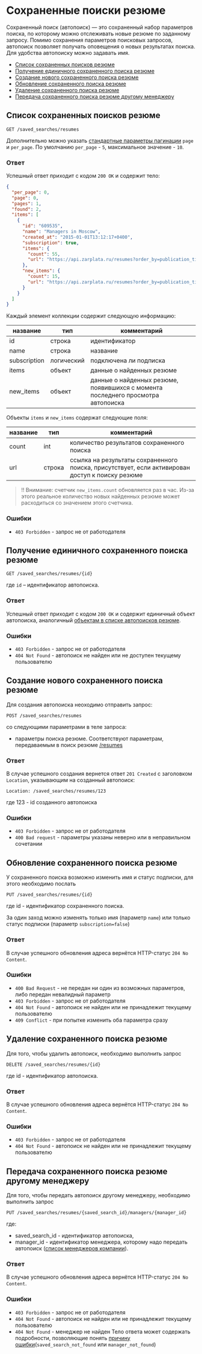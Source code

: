 # Сохраненные поиски резюме

Сохраненный поиск (автопоиск) — это сохраненный набор параметров поиска, по
которому можно отслеживать новые резюме по заданному запросу.
Помимо сохранения параметров поисковых запросов, автопоиск позволяет получать
оповещения о новых результатах поиска. Для удобства автопоиску можно
задавать имя.

  * [Список сохраненных поисков резюме](#resumes-saved-search-list)
  * [Получение единичного сохраненного поиска резюме](#resumes-saved-search-item)
  * [Создание нового сохраненного поиска резюме](#resumes-saved-search-create)
  * [Обновление сохраненного поиска резюме](#resumes-saved-search-update)
  * [Удаление сохраненного поиска резюме](#resumes-saved-search-delete)
  * [Передача сохраненного поиска резюме другому менеджеру](#resumes-saved-search-move-to-other-manager)

<a name="resumes-saved-search-list"></a>
##  Список сохраненных поисков резюме

```
GET /saved_searches/resumes
```

Дополнительно можно указать
[стандартные параметры пагинации](https://github.com/zarplata/api/blob/master/docs/general.md#pagination)
`page` и `per_page`. По умолчанию `per_page` - `5`, максимальное значение - `10`.

### Ответ

Успешный ответ приходит с кодом `200 OK` и содержит тело:

```json
{
  "per_page": 0,
  "page": 0,
  "pages": 1,
  "found": 2,
  "items": [
    {
      "id": "609535",
      "name": "Managers in Moscow",
      "created_at": "2015-01-01T13:12:17+0400",
      "subscription": true,
      "items": {
        "count": 55,
        "url": "https://api.zarplata.ru/resumes?order_by=publication_time&saved_search_id=123456&text=manager&area=1"
      },
      "new_items": {
        "count": 15,
        "url": "https://api.zarplata.ru/resumes?order_by=publication_time&saved_search_id=123456&text=manager&area=1&last_used=2015-11-12T18%3A06%3A04%2B0300"
      }
    }
  ]
}
```

<a name="resumes-saved-search-object"></a>
Каждый элемент коллекции содержит следующую информацию:

название | тип | комментарий
---------|-----|------------
id | строка | идентификатор
name | строка | название
subscription | логический | подключена ли подписка
items | объект | данные о найденных резюме
new_items | объект | данные о найденных резюме, появившихся с момента последнего просмотра автопоиска

Объекты `items` и `new_items` содержат следующие поля:

название | тип | комментарий
---------|-----|------------
count | int | количество результатов сохраненного поиска
url | строка | ссылка на результаты сохраненного поиска, присутствует, если активирован доступ к поиску резюме

>!! Внимание: счетчик `new_items.count` обновляется раз в час. Из-за этого реальное количество новых найденных резюме 
может расходиться со значением этого счетчика.

### Ошибки

* `403 Forbidden` - запрос не от работодателя

<a name="resumes-saved-search-item"></a>
## Получение единичного сохраненного поиска резюме

```
GET /saved_searches/resumes/{id}
```

где `id` – идентификатор автопоиска.

### Ответ

Успешный ответ приходит с кодом `200 OK` и содержит единичный объект автопоиска,
аналогичный [объектам в списке автопоисков резюме](#resumes-saved-search-object).

### Ошибки

* `403 Forbidden` - запрос не от работодателя
* `404 Not Found` - автопоиск не найден или не доступен текущему пользователю

<a name="resumes-saved-search-create"></a>
## Создание нового сохраненного поиска резюме

Для создания автопоиска неоходимо отправить запрос:

```
POST /saved_searches/resumes
``` 

со следующими параметрами в теле запроса:

* параметры поиска резюме. Соответствуют параметрам,
  передаваемым в поиск резюме [/resumes](resumes_search.md#search-params)

### Ответ

В случае успешного создания вернется ответ `201 Created` с заголовком
`Location`, указывающим на созданный автопоиск:

```
Location: /saved_searches/resumes/123
```

где 123 - id созданного автопоиска

### Ошибки

* `403 Forbidden` - запрос не от работодателя
* `400 Bad request` - параметры указаны неверно или в неправильном сочетании

<a name="resumes-saved-search-update"></a>
## Обновление сохраненного поиска резюме

У сохраненного поиска возможно изменить имя и статус подписки, для этого
необходимо послать 

```
PUT /saved_searches/resumes/{id}
```

где id - идентификатор сохраненного поиска.

За один заход можно изменять только имя (параметр `name`) или только статус
подписки (параметр `subscription=false`)

### Ответ

В случае успешного обновления адреса вернётся HTTP-статус `204 No Content`.

### Ошибки

* `400 Bad Request` - не передан ни один из возможных параметров, либо передан невалидный параметр
* `403 Forbidden` - запрос не от работодателя
* `404 Not Found` - автопоиск не найден или не принадлежит текущему пользователю
* `409 Conflict` - при попытке изменить оба параметра сразу

<a name="resumes-saved-search-delete"></a>
## Удаление сохраненного поиска резюме

Для того, чтобы удалить автопоиск, необходимо выполнить запрос

```
DELETE /saved_searches/resumes/{id}
```

где id - идентификатор автопоиска.

### Ответ

В случае успешного обновления адреса вернётся HTTP-статус `204 No Content`.

### Ошибки

* `403 Forbidden` - запрос не от работодателя
* `404 Not Found` - автопоиск не найден или не принадлежит текущему пользователю


<a name="resumes-saved-search-move-to-other-manager"></a>
## Передача сохраненного поиска резюме другому менеджеру

Для того, чтобы передать автопоиск другому менеджеру, необходимо выполнить запрос
```
PUT /saved_searches/resumes/{saved_search_id}/managers/{manager_id}
```

где:
* saved_search_id - идентификатор автопоиска, 
* manager_id - идентификатор менеджера, которому надо передать автопоиск ([список менеджеров компании](https://github.com/zarplata/api/blob/master/docs/employer_managers.md#list)).

### Ответ

В случае успешного обновления адреса вернётся HTTP-статус `204 No Content`.

### Ошибки

* `403 Forbidden` - запрос не от работодателя
* `404 Not Found` - автопоиск не найден или не принадлежит текущему пользователю
* `404 Not Found` - менеджер не найден
Тело ответа может содержать подробности, позволяющие понять [причину ошибки](errors.md#resumes-saved-searches)(`saved_search_not_found` или `manager_not_found`)
